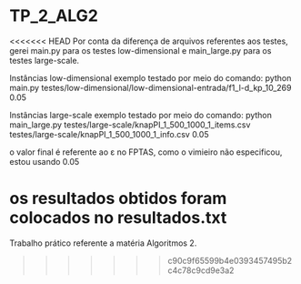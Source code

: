 # TP_2_ALG2

<<<<<<< HEAD
Por conta da diferença de arquivos referentes aos testes, gerei main.py para os testes low-dimensional e main_large.py para os testes large-scale.

Instâncias low-dimensional
exemplo testado por meio do comando:
python main.py testes/low-dimensional/low-dimensional-entrada/f1_l-d_kp_10_269 0.05

Instâncias large-scale
exemplo testado por meio do comando:
python main_large.py testes/large-scale/knapPI_1_500_1000_1_items.csv testes/large-scale/knapPI_1_500_1000_1_info.csv 0.05

o valor final é referente ao ε no FPTAS, como o vimieiro não especificou, estou usando 0.05

os resultados obtidos foram colocados no resultados.txt
=======
Trabalho prático referente a matéria Algoritmos 2.
>>>>>>> c90c9f65599b4e0393457495b2c4c78c9cd9e3a2
